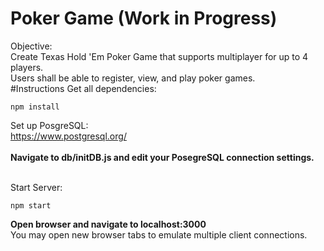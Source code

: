 # Poker Game (Work in Progress)
Objective: <br />
Create Texas Hold 'Em Poker Game that supports multiplayer for up to 4 players. <br />
Users shall be able to register, view, and play poker games.
<br />
#Instructions
Get all dependencies: <br />
```
npm install
```
Set up PosgreSQL: <br />
<a href="https://www.postgresql.org/" target="_blank">https://www.postgresql.org/</a> <br /><br />
<b>Navigate to db/initDB.js and edit your PosegreSQL connection settings.</b> <br /><br />

Start Server:
```
npm start
```
<b>Open browser and navigate to localhost:3000</b><br />
You may open new browser tabs to emulate multiple client connections.

